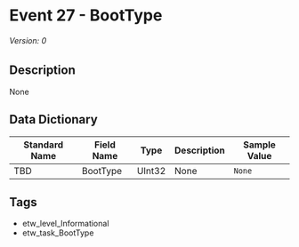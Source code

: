 # Event 27 - BootType
###### Version: 0

## Description
None

## Data Dictionary
|Standard Name|Field Name|Type|Description|Sample Value|
|---|---|---|---|---|
|TBD|BootType|UInt32|None|`None`|

## Tags
* etw_level_Informational
* etw_task_BootType